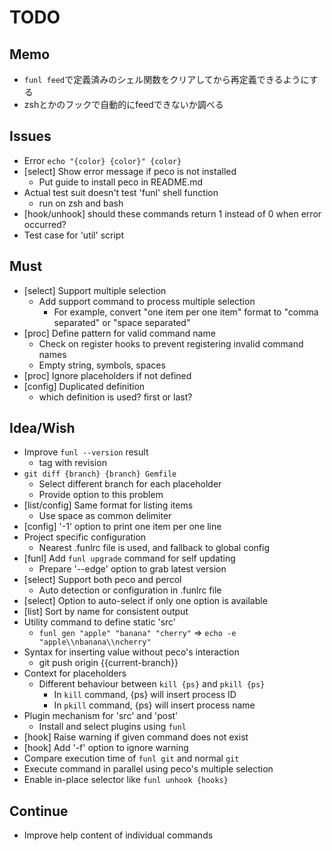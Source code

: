TODO
====

## Memo

- `funl feed`で定義済みのシェル関数をクリアしてから再定義できるようにする
- zshとかのフックで自動的にfeedできないか調べる

## Issues

- Error `echo "{color} {color}" {color}`
- [select] Show error message if peco is not installed
  - Put guide to install peco in README.md
- Actual test suit doesn't test 'funl' shell function
  - run on zsh and bash
- [hook/unhook] should these commands return 1 instead of 0 when error occurred?
- Test case for 'util' script

## Must

- [select] Support multiple selection
  - Add support command to process multiple selection
    - For example, convert "one item per one item" format to "comma separated" or "space separated"
- [proc] Define pattern for valid command name
  - Check on register hooks to prevent registering invalid command names
  - Empty string, symbols, spaces
- [proc] Ignore placeholders if not defined
- [config] Duplicated definition
  - which definition is used? first or last?

## Idea/Wish

- Improve `funl --version` result
  - tag with revision
- `git diff {branch} {branch} Gemfile`
  - Select different branch for each placeholder
  - Provide option to this problem
- [list/config] Same format for listing items
  - Use space as common delimiter
- [config] '-1' option to print one item per one line
- Project specific configuration
  - Nearest .funlrc file is used, and fallback to global config
- [funl] Add `funl upgrade` command for self updating
  - Prepare '--edge' option to grab latest version
- [select] Support both peco and percol
  - Auto detection or configuration in .funlrc file
- [select] Option to auto-select if only one option is available
- [list] Sort by name for consistent output
- Utility command to define static 'src'
  - `funl gen "apple" "banana" "cherry"` => `echo -e "apple\\nbanana\\ncherry"`
- Syntax for inserting value without peco's interaction
  - git push origin {{current-branch}}
- Context for placeholders
  - Different behaviour between `kill {ps}` and `pkill {ps}`
    - In `kill` command, {ps} will insert process ID
    - In `pkill` command, {ps} will insert process name
- Plugin mechanism for 'src' and 'post'
  - Install and select plugins using `funl`
- [hook] Raise warning if given command does not exist
- [hook] Add '-f' option to ignore warning
- Compare execution time of `funl git` and normal `git`
- Execute command in parallel using peco's multiple selection
- Enable in-place selector like `funl unhook {hooks}`

## Continue

- Improve help content of individual commands
